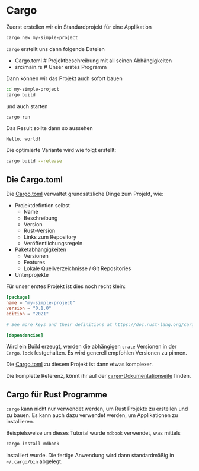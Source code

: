 # Cargo

Zuerst erstellen wir ein Standardprojekt für eine Applikation

```sh
cargo new my-simple-project
```

`cargo` erstellt uns dann folgende Dateien

* Cargo.toml   # Projektbeschreibung mit all seinen Abhängigkeiten 
* src/main.rs  # Unser erstes Programm

Dann können wir das Projekt auch sofort bauen

```sh
cd my-simple-project
cargo build
```

und auch starten

```sh
cargo run
```

Das Result sollte dann so aussehen

```text
Hello, world!
```

Die optimierte Variante wird wie folgt erstellt:

```sh
cargo build --release
```

## Die Cargo.toml

Die [Cargo.toml](Cargo.toml) verwaltet grundsätzliche Dinge zum Projekt, wie:

* Projektdefintion selbst
  * Name
  * Beschreibung
  * Version
  * Rust-Version
  * Links zum Repository
  * Veröffentlichungsregeln
* Paketabhängigkeiten
  * Versionen
  * Features
  * Lokale Quellverzeichnisse / Git Repositories
* Unterprojekte

Für unser erstes Projekt ist dies noch recht klein:

```toml
[package]
name = "my-simple-project"
version = "0.1.0"
edition = "2021"

# See more keys and their definitions at https://doc.rust-lang.org/cargo/reference/manifest.html

[dependencies]
```

Wird ein Build erzeugt, werden die abhängigen `crate` Versionen in der `Cargo.lock` festgehalten. Es wird generell empfohlen Versionen zu pinnen.

Die [Cargo.toml](Cargo.toml) zu diesem Projekt ist dann etwas komplexer.

Die komplette Referenz, könnt ihr auf der [`cargo`-Dokumentationseite](https://doc.rust-lang.org/cargo/reference/manifest.html) finden.

## Cargo für Rust Programme

`cargo` kann nicht nur verwendet werden, um Rust Projekte zu erstellen und zu bauen. Es kann auch dazu verwendet werden, um Applikationen zu installieren.

Beispielsweise um dieses Tutorial wurde `mdbook` verwendet, was mittels

```sh
cargo install mdbook
```

installiert wurde. Die fertige Anwendung wird dann standardmäßig in `~/.cargo/bin` abgelegt.
